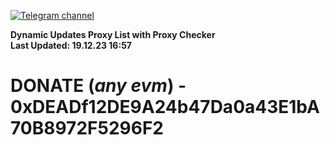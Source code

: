 [![Telegram channel](https://img.shields.io/endpoint?url=https://runkit.io/damiankrawczyk/telegram-badge/branches/master?url=https://t.me/n4z4v0d)](https://t.me/n4z4v0d) 

**Dynamic Updates Proxy List with Proxy Checker**  
**Last Updated: 19.12.23 16:57**

# DONATE (_any evm_) - 0xDEADf12DE9A24b47Da0a43E1bA70B8972F5296F2
